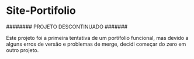 # Site-Portifolio

########  PROJETO DESCONTINUADO #######

Este projeto foi a primeira tentativa de um portifolio funcional, mas devido a alguns erros de versão e problemas de merge, decidi começar do zero em outro projeto.


